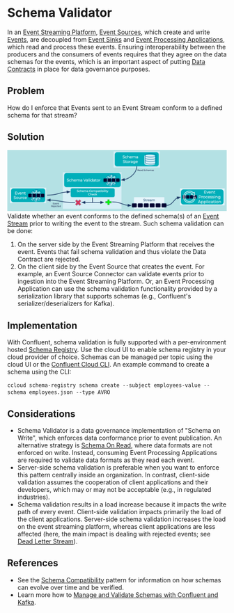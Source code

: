 # Schema Validator
In an [Event Streaming Platform](../event-stream/event-streaming-platform.md), [Event Sources](../event-source/event-source.md), which create and write [Events](../event/event.md), are decoupled from [Event Sinks](../event-sink/event-sink.md) and [Event Processing Applications](../event-processing/event-processing-application.md), which read and process these events. Ensuring interoperability between the producers and the consumers of events requires that they agree on the data schemas for the events, which is an important aspect of putting [Data Contracts](../event/data-contract.md) in place for data governance purposes.

## Problem
How do I enforce that Events sent to an Event Stream conform to a defined schema for that stream?

## Solution
![schema-validator](../img/schema-validator.png)
Validate whether an event conforms to the defined schema(s) of an [Event Stream](../event-stream/event-stream.md) prior to writing the event to the stream. Such schema validation can be done:

1. On the server side by the Event Streaming Platform that receives the event. Events that fail schema validation and thus violate the Data Contract are rejected.
2. On the client side by the Event Source that creates the event. For example, an Event Source Connector can validate events prior to ingestion into the Event Streaming Platform. Or, an Event Processing Application can use the schema validation functionality provided by a serialization library that supports schemas (e.g., Confluent's serializer/deserializers for Kafka).

## Implementation
With Confluent, schema validation is fully supported with a per-environment hosted [Schema Registry](https://docs.confluent.io/platform/current/schema-registry/index.html). Use the cloud UI to enable schema registry in your cloud provider of choice. Schemas can be managed per topic using the cloud UI or the [Confluent Cloud CLI](https://docs.confluent.io/ccloud-cli/current/index.html). An example command to create a schema using the CLI:

```
ccloud schema-registry schema create --subject employees-value --schema employees.json --type AVRO
```

## Considerations
* Schema Validator is a data governance implementation of "Schema on Write", which enforces data conformance prior to event publication. An alternative strategy is [Schema On Read](../event/schema-on-read.md), where data formats are not enforced on write. Instead, consuming Event Processing Applications are required to validate data formats as they read each event. 
* Server-side schema validation is preferable when you want to enforce this pattern centrally inside an organization.  In contrast, client-side validation assumes the cooperation of client applications and their developers, which may or may not be acceptable (e.g., in regulated industries).
* Schema validation results in a load increase because it impacts the write path of every event.  Client-side validation impacts primarily the load of the client applications.  Server-side schema validation increases the load on the event streaming platform, whereas client applications are less affected (here, the main impact is dealing with rejected events; see [Dead Letter Stream](../event-processing/dead-letter-stream.md)).

## References
* See the [Schema Compatibility](../event-stream/schema-compatibility.md) pattern for information on how schemas can evolve over time and be verified.
* Learn more how to [Manage and Validate Schemas with Confluent and Kafka](https://docs.confluent.io/cloud/current/client-apps/schemas-manage.html).
